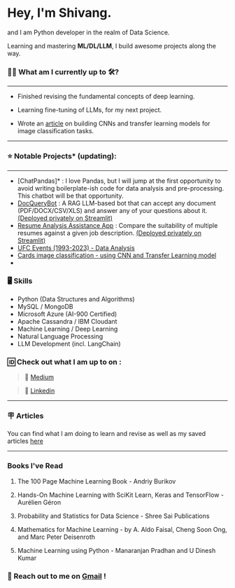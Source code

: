 # Hey, I'm Shivang. 
and I am Python developer in the realm of Data Science.  

Learning and mastering **ML/DL/LLM**, I build awesome projects along the way.

### 🧗‍♂️ What am I currently up to 🛠?
---
- Finished revising the fundamental concepts of deep learning.

- Learning fine-tuning of LLMs, for my next project.

- Wrote an [article](https://github.com/HeadHunter28/all_articles/blob/e179662bee6e77849faba7a00ef8213c8d852f5c/Deep%20Learning/Building%20CNN%20with%20TensorFlow%20and%20Python.pdf) on building CNNs and transfer learning models for image classification tasks.
---
### ⭐ Notable Projects* (updating):
---
- [ChatPandas]* : I love Pandas, but I will jump at the first opportunity to avoid writing boilerplate-ish code for data analysis and pre-processing. This chatbot will be that opportunity.
- [DocQueryBot](https://llmdocumentquerybot-mmmqkmbxzzy2lezrcmdmhe.streamlit.app/) : A RAG LLM-based bot that can accept any document (PDF/DOCX/CSV/XLS) and answer any of your questions about it. <u>(Deployed privately on Streamlit)</u>
- [Resume Analysis Assistance App](https://resumeselectionapp-a6xnjcg5osjq6xr3arzmzr.streamlit.app/) : Compare the suitability of multiple resumes against a given job description. <u>(Deployed privately on Streamlit)</u>
- [UFC Events (1993-2023) - Data Analysis](https://github.com/HeadHunter28/UFC-Events-Data-project)
- [Cards image classification - using CNN and Transfer Learning model](https://github.com/HeadHunter28/DeepLearning/tree/main/Cards%20images%20classification)
- 
  

### 🖥️ Skills 

- Python (Data Structures and Algorithms)
- MySQL / MongoDB
- Microsoft Azure (AI-900 Certified)
- Apache Cassandra / IBM Cloudant
- Machine Learning / Deep Learning 
- Natural Language Processing
- LLM Development (incl. LangChain)
  
### 🆔 Check out what I am up to on :


> 📰 [Medium](https://medium.com/@shivangkainthola28)

> 🏢 [Linkedin](https://www.linkedin.com/in/shivang-kainthola-2835151b9/)


---

### 🪧 Articles

You can find what I am doing to learn and revise as well as my saved articles [here](https://github.com/HeadHunter28/all_articles)

---
### Books I've Read

1. The 100 Page Machine Learning Book - Andriy Burikov 

2. Hands-On Machine Learning with SciKit Learn, Keras and TensorFlow - Aurélien Géron

3. Probability and Statistics for Data Science - Shree Sai Publications 

4. Mathematics for Machine Learning - by A. Aldo Faisal, Cheng Soon Ong, and Marc Peter Deisenroth

5. Machine Learning using Python - Manaranjan Pradhan and U Dinesh Kumar

   

### 💬 Reach out to me on [Gmail](mailto:shivang.kainthola64@gmail.com) !


<!--
**HeadHunter28/HeadHunter28** is a ✨ _special_ ✨ repository because its `README.md` (this file) appears on your GitHub profile.

Here are some ideas to get you started:

- 🔭 I’m currently working on ...
- 🌱 I’m currently learning ...
- 👯 I’m looking to collaborate on ...
- 🤔 I’m looking for help with ...
- 💬 Ask me about ...
- 📫 How to reach me: ...
- 😄 Pronouns: ...
- ⚡ Fun fact: ...
-->
